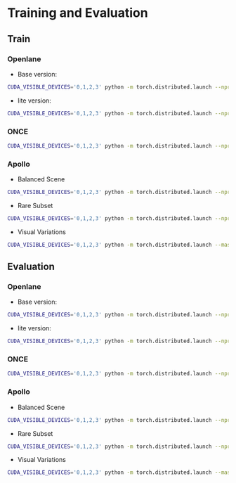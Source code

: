 # Training and Evaluation

## Train

### Openlane

- Base version:

```bash
CUDA_VISIBLE_DEVICES='0,1,2,3' python -m torch.distributed.launch --nproc_per_node 4 main.py --config config/release_iccv/latr_1000_baseline.py
```

- lite version:

```bash
CUDA_VISIBLE_DEVICES='0,1,2,3' python -m torch.distributed.launch --nproc_per_node 4 main.py --config config/release_iccv/latr_1000_baseline_lite.py
```

### ONCE

```bash
CUDA_VISIBLE_DEVICES='0,1,2,3' python -m torch.distributed.launch --nproc_per_node 4 main.py --config config/release_iccv/once.py
```

### Apollo

- Balanced Scene

```bash
CUDA_VISIBLE_DEVICES='0,1,2,3' python -m torch.distributed.launch --nproc_per_node 4 main.py --config config/release_iccv/apollo_standard.py
```

- Rare Subset

```bash
CUDA_VISIBLE_DEVICES='0,1,2,3' python -m torch.distributed.launch --nproc_per_node 4 main.py --config config/release_iccv/apollo_rare.py
```

- Visual Variations

```bash
CUDA_VISIBLE_DEVICES='0,1,2,3' python -m torch.distributed.launch --master_port=29284 --nproc_per_node 4 main.py --config config/release_iccv/apollo_illu.py
```

## Evaluation

### Openlane

- Base version:

```bash
CUDA_VISIBLE_DEVICES='0,1,2,3' python -m torch.distributed.launch --nproc_per_node 4 main.py --config config/release_iccv/latr_1000_baseline.py --cfg-options evaluate=true eval_ckpt=pretrained_models/openlane.pth
```

- lite version:

```bash
CUDA_VISIBLE_DEVICES='0,1,2,3' python -m torch.distributed.launch --nproc_per_node 4 main.py --config config/release_iccv/latr_1000_baseline_lite.py --cfg-options evaluate=true eval_ckpt=pretrained_models/openlane_lite.pth
```

### ONCE

```bash
CUDA_VISIBLE_DEVICES='0,1,2,3' python -m torch.distributed.launch --nproc_per_node 4 main.py --config config/release_iccv/once.py --cfg-options evaluate=true eval_ckpt=pretrained_models/once.pth
```

### Apollo

- Balanced Scene

```bash
CUDA_VISIBLE_DEVICES='0,1,2,3' python -m torch.distributed.launch --nproc_per_node 4 main.py --config config/release_iccv/apollo_standard.py --cfg-options evaluate=true eval_ckpt=pretrained_models/apollo_standard.pth
```

- Rare Subset

```bash
CUDA_VISIBLE_DEVICES='0,1,2,3' python -m torch.distributed.launch --nproc_per_node 4 main.py --config config/release_iccv/apollo_rare.py --cfg-options evaluate=true eval_ckpt=pretrained_models/apollo_rare.pth
```

- Visual Variations

```bash
CUDA_VISIBLE_DEVICES='0,1,2,3' python -m torch.distributed.launch --master_port=29284 --nproc_per_node 4 main.py --config config/release_iccv/apollo_illu.py --cfg-options evaluate=true eval_ckpt=pretrained_models/apollo_illu.pth
```